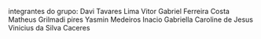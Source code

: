 integrantes do grupo:
Davi Tavares Lima
Vitor Gabriel Ferreira Costa
Matheus Grilmadi pires
Yasmin Medeiros Inacio
Gabriella Caroline de Jesus
Vinicius da Silva Caceres
